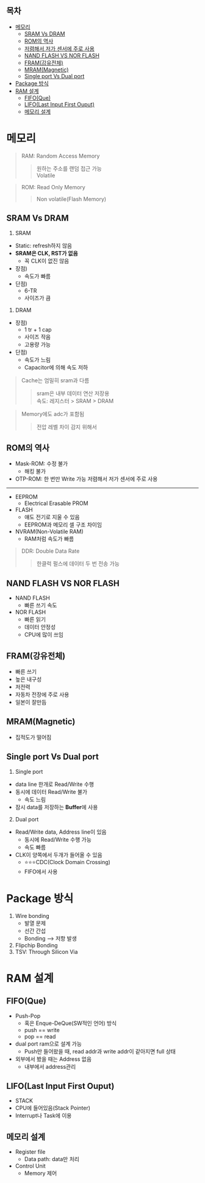 ## 목차
- [메모리](#메모리)
	- [SRAM Vs DRAM](#sram-vs-dram)
	- [ROM의 역사](#rom의-역사)
	- [저렴해서 저가 센서에 주로 사용](#저렴해서-저가-센서에-주로-사용)
	- [NAND FLASH VS NOR FLASH](#nand-flash-vs-nor-flash)
	- [FRAM(강유전체)](#fram강유전체)
	- [MRAM(Magnetic)](#mrammagnetic)
	- [Single port Vs Dual port](#single-port-vs-dual-port)
- [Package 방식](#package-방식)
- [RAM 설계](#ram-설계)
	- [FIFO(Que)](#fifoque)
	- [LIFO(Last Input First Ouput)](#lifolast-input-first-ouput)
	- [메모리 설계](#메모리-설계)

# 메모리
> RAM: Random Access Memory
> > 원하는 주소를 랜덤 접근 가능<br>
> > Volatile

> ROM: Read Only Memory
> > Non volatile(Flash Memory)

## SRAM Vs DRAM
1. SRAM
- Static: refresh하지 않음
- **SRAM은 CLK, RST가 없음**
  - 꼭 CLK이 없진 않음
- 장점)
  - 속도가 빠름
- 단점)
  - 6-TR
  - 사이즈가 큼
1. DRAM
- 장점)
  - 1 tr + 1 cap
  - 사이즈 작음
  - 고용량 가능
- 단점)
  - 속도가 느림
  - Capacitor에 의해 속도 저하

> Cache는 엄밀히 sram과 다름
> > sram은 내부 데이터 연산 저장용<br>
> 속도: 레지스터 > SRAM > DRAM

> Memory에도 adc가 포함됨
> > 전압 레벨 차이 감지 위해서

## ROM의 역사
- Mask-ROM: 수정 불가
  - 해킹 불가
- OTP-ROM: 한 번만 Write 가능
저렴해서 저가 센서에 주로 사용
---
- EEPROM
  - Electrical Erasable PROM
- FLASH
  - 얘도 전기로 지울 수 있음
  - EEPROM과 메모리 셀 구조 차이임
- NVRAM(Non-Volatile RAM)
  - RAM처럼 속도가 빠름

> DDR: Double Data Rate
> > 한클럭 펄스에 데이터 두 번 전송 가능

## NAND FLASH VS NOR FLASH
- NAND FLASH
  - 빠른 쓰기 속도
- NOR FLASH
  - 빠른 읽기
  - 데이터 안정성
  - CPU에 많이 쓰임

## FRAM(강유전체)
- 빠른 쓰기
- 높은 내구성
- 저전력
- 자동차 전장에 주로 사용
- 일본이 잘만듬

## MRAM(Magnetic)
- 집적도가 떨어짐

## Single port Vs Dual port
1. Single port
- data line 한개로 Read/Write 수행
- 동시에 데이터 Read/Write 불가
  - 속도 느림
- 잠시 data를 저장하는 **Buffer**에 사용
2. Dual port
- Read/Write data, Address line이 있음
  - 동시에 Read/Write 수행 가능
  - 속도 빠름
- CLK이 양쪽에서 두개가 들어올 수 있음
  - ⭐⭐⭐CDC(Clock Domain Crossing)
  - FIFO에서 사용

# Package 방식
1. Wire bonding
   - 발열 문제
   - 선간 간섭
   - Bonding --> 저항 발생
2. Flipchip Bonding
3. TSV: Through Silicon Via

# RAM 설계

## FIFO(Que)
- Push-Pop
  - 혹은 Enque-DeQue(SW적인 언어) 방식
  - push == write
  - pop == read
- dual port ram으로 설계 가능
  - Push만 들어왔을 때, read addr과 write addr이 같아지면 full 상태
- 외부에서 봤을 때는 Address 없음
  - 내부에서 address관리

## LIFO(Last Input First Ouput)
- STACK
- CPU에 들어있음(Stack Pointer)
- Interrupt나 Task에 이용

## 메모리 설계
- Register file
  - Data path: data만 처리
- Control Unit
  - Memory 제어
